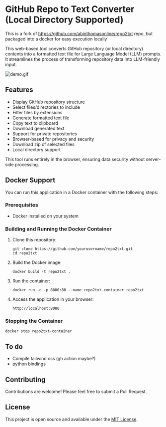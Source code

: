 # GitHub Repo to Text Converter (Local Directory Supported)

This is a fork of https://github.com/abinthomasonline/repo2txt repo, but packaged into a docker for easy execution locally

This web-based tool converts GitHub repository (or local directory) contents  into a formatted text file for Large Language Model (LLM) prompts. It streamlines the process of transforming repository data into LLM-friendly input.

![demo.gif](demo.gif)



## Features

- Display GitHub repository structure
- Select files/directories to include
- Filter files by extensions
- Generate formatted text file
- Copy text to clipboard
- Download generated text
- Support for private repositories
- Browser-based for privacy and security
- Download zip of selected files
- Local directory support

This tool runs entirely in the browser, ensuring data security without server-side processing.

## Docker Support

You can run this application in a Docker container with the following steps:

### Prerequisites

- Docker installed on your system

### Building and Running the Docker Container

1. Clone this repository:
   ```
   git clone https://github.com/yourusername/repo2txt.git
   cd repo2txt
   ```

2. Build the Docker image:
   ```
   docker build -t repo2txt .
   ```

3. Run the container:
   ```
   docker run -d -p 8080:80 --name repo2txt-container repo2txt
   ```

4. Access the application in your browser:
   ```
   http://localhost:8080
   ```

### Stopping the Container

```
docker stop repo2txt-container
```

## To do

- Compile tailwind css (gh action maybe?)
- python bindings

## Contributing

Contributions are welcome! Please feel free to submit a Pull Request.

## License

This project is open source and available under the [MIT License](LICENSE).
